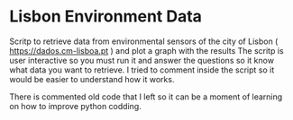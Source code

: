# Lisbon Environment Data
Scritp to retrieve data from environmental sensors of the city of Lisbon ( https://dados.cm-lisboa.pt ) and plot a graph with the results
The scritp is user interactive so you must run it and answer the questions so it know what data you want to retrieve.
I tried to comment inside the script so it would be easier to understand how it works.

There is commented old code that I left so it can be a moment of learning on how to improve python codding.
